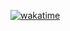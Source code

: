 [![wakatime](https://wakatime.com/badge/user/6d0dba45-3724-453c-9545-00584b9996fa/project/018c82ca-1204-4b24-bbf1-6a8fbdcd1444.svg)](https://wakatime.com/badge/user/6d0dba45-3724-453c-9545-00584b9996fa/project/018c82ca-1204-4b24-bbf1-6a8fbdcd1444)
